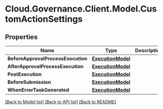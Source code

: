 # Cloud.Governance.Client.Model.CustomActionSettings
## Properties

Name | Type | Description | Notes
------------ | ------------- | ------------- | -------------
**BeforeApprovalProcessExecution** | [**ExecutionModel**](ExecutionModel.md) |  | [optional] 
**AfterApprovalProcessExecution** | [**ExecutionModel**](ExecutionModel.md) |  | [optional] 
**PostExecution** | [**ExecutionModel**](ExecutionModel.md) |  | [optional] 
**BeforeSubmission** | [**ExecutionModel**](ExecutionModel.md) |  | [optional] 
**WhenErrorTaskGenerated** | [**ExecutionModel**](ExecutionModel.md) |  | [optional] 

[[Back to Model list]](../README.md#documentation-for-models) [[Back to API list]](../README.md#documentation-for-api-endpoints) [[Back to README]](../README.md)

